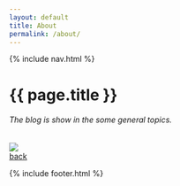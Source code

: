 ```yaml
---
layout: default
title: About
permalink: /about/
---
```

{% include nav.html %}
<div class="container-fluid">
<div class="text-center mt-5">
    <h1>{{ page.title }} </h1>
    
<h6 class="mt-3">The blog is show in the some general topics.</h6>
    <img class="image mt-5" src="{{ site.baseurl }}/assets/images/about.png">
    </div>
    <div class="text-center mt-5">
<a class="btn btn-primary" href="/">back</a></div>
</div>


{% include footer.html %}